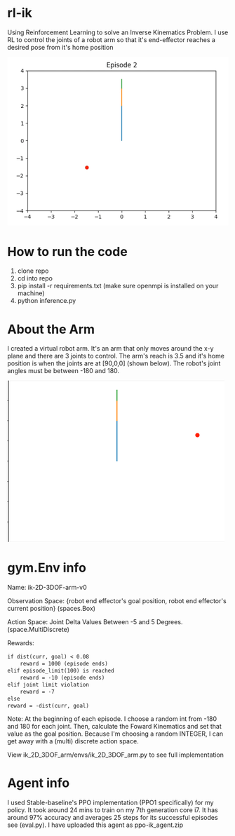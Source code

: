 # rl-ik
Using Reinforcement Learning to solve an Inverse Kinematics Problem. I use RL to control the joints of a robot arm so 
that it's end-effector reaches a desired pose from it's home position 

![Demo](media/best.gif)

# How to run the code 
  1. clone repo
  2. cd into repo 
  3. pip install -r requirements.txt (make sure openmpi is installed on your machine)
  4. python inference.py 

# About the Arm
I created a virtual robot arm. It's an arm that only moves around the x-y plane and there are 3 joints to control. 
The arm's reach is 3.5 and it's home position is when the joints are at [90,0,0] (shown below). The robot's joint
angles must be between -180 and 180. 

![Demo](media/init.png )


# gym.Env info 
Name: ik-2D-3DOF-arm-v0

Observation Space: {robot end effector's goal position, robot end effector's current position} (spaces.Box)

Action Space: Joint Delta Values Between -5 and 5 Degrees. (space.MultiDiscrete)

Rewards: 

	if dist(curr, goal) < 0.08 
		reward = 1000 (episode ends)
  	elif episode_limit(100) is reached
		reward = -10 (episode ends)
  	elif joint limit violation 
		reward = -7
  	else 
	reward = -dist(curr, goal)

Note: At the beginning of each episode. I choose a random int from -180 and 180 for each joint. Then, calculate the Foward Kinematics
and set that value as the goal position. Because I'm choosing a random INTEGER, I can get away with a (multi) discrete action space. 

View ik_2D_3DOF_arm/envs/ik_2D_3DOF_arm.py to see full implementation 

# Agent info
I used Stable-baseline's PPO implementation (PPO1 specifically) for my policy. It took around 24 mins to train on my 7th generation core i7. It has around 97% accuracy and averages 25 steps for its successful episodes see (eval.py). I have uploaded this agent as ppo-ik_agent.zip


